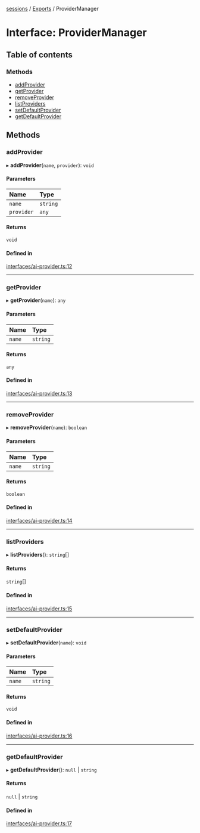 <!-- 
 ⚠️  AUTO-GENERATED FILE - DO NOT EDIT MANUALLY
 This file is automatically generated by scripts/docs-generator.js
 To make changes, edit the source TypeScript files or update the generator script
-->

[sessions](../../) / [Exports](../modules) / ProviderManager

# Interface: ProviderManager

## Table of contents

### Methods

- [addProvider](ProviderManager#addprovider)
- [getProvider](ProviderManager#getprovider)
- [removeProvider](ProviderManager#removeprovider)
- [listProviders](ProviderManager#listproviders)
- [setDefaultProvider](ProviderManager#setdefaultprovider)
- [getDefaultProvider](ProviderManager#getdefaultprovider)

## Methods

### addProvider

▸ **addProvider**(`name`, `provider`): `void`

#### Parameters

| Name | Type |
| :------ | :------ |
| `name` | `string` |
| `provider` | `any` |

#### Returns

`void`

#### Defined in

[interfaces/ai-provider.ts:12](https://github.com/woojubb/robota/blob/1b62bb02b890c71ae884378577a1521b0f8628be/packages/sessions/src/interfaces/ai-provider.ts#L12)

___

### getProvider

▸ **getProvider**(`name`): `any`

#### Parameters

| Name | Type |
| :------ | :------ |
| `name` | `string` |

#### Returns

`any`

#### Defined in

[interfaces/ai-provider.ts:13](https://github.com/woojubb/robota/blob/1b62bb02b890c71ae884378577a1521b0f8628be/packages/sessions/src/interfaces/ai-provider.ts#L13)

___

### removeProvider

▸ **removeProvider**(`name`): `boolean`

#### Parameters

| Name | Type |
| :------ | :------ |
| `name` | `string` |

#### Returns

`boolean`

#### Defined in

[interfaces/ai-provider.ts:14](https://github.com/woojubb/robota/blob/1b62bb02b890c71ae884378577a1521b0f8628be/packages/sessions/src/interfaces/ai-provider.ts#L14)

___

### listProviders

▸ **listProviders**(): `string`[]

#### Returns

`string`[]

#### Defined in

[interfaces/ai-provider.ts:15](https://github.com/woojubb/robota/blob/1b62bb02b890c71ae884378577a1521b0f8628be/packages/sessions/src/interfaces/ai-provider.ts#L15)

___

### setDefaultProvider

▸ **setDefaultProvider**(`name`): `void`

#### Parameters

| Name | Type |
| :------ | :------ |
| `name` | `string` |

#### Returns

`void`

#### Defined in

[interfaces/ai-provider.ts:16](https://github.com/woojubb/robota/blob/1b62bb02b890c71ae884378577a1521b0f8628be/packages/sessions/src/interfaces/ai-provider.ts#L16)

___

### getDefaultProvider

▸ **getDefaultProvider**(): ``null`` \| `string`

#### Returns

``null`` \| `string`

#### Defined in

[interfaces/ai-provider.ts:17](https://github.com/woojubb/robota/blob/1b62bb02b890c71ae884378577a1521b0f8628be/packages/sessions/src/interfaces/ai-provider.ts#L17)
